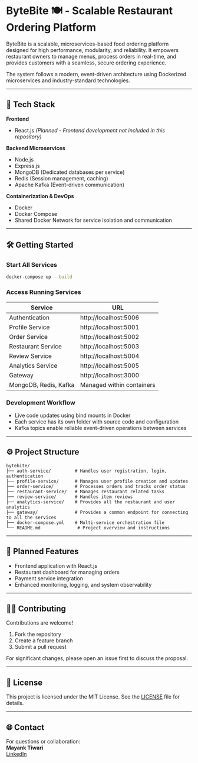 
# ByteBite 🍽️ - Scalable Restaurant Ordering Platform

ByteBite is a scalable, microservices-based food ordering platform designed for high performance, modularity, and reliability. It empowers restaurant owners to manage menus, process orders in real-time, and provides customers with a seamless, secure ordering experience.

The system follows a modern, event-driven architecture using Dockerized microservices and industry-standard technologies.

---

## 🚀 Tech Stack

**Frontend**  
- React.js *(Planned - Frontend development not included in this repository)*

**Backend Microservices**  
- Node.js  
- Express.js  
- MongoDB (Dedicated databases per service)  
- Redis (Session management, caching)  
- Apache Kafka (Event-driven communication)  

**Containerization & DevOps**  
- Docker  
- Docker Compose  
- Shared Docker Network for service isolation and communication  

---

## 🛠️ Getting Started

### Start All Services

```bash
docker-compose up --build
```

### Access Running Services

| Service              | URL                                |
|---------------------|-------------------------------------|
| Authentication      | http://localhost:5006               |
| Profile Service     | http://localhost:5001               |
| Order Service       | http://localhost:5002               |
| Restaurant Service  | http://localhost:5003               |
| Review Service      | http://localhost:5004               |
| Analytics Service   | http://localhost:5005               |
| Gateway             | http://localhost:3000               |
| MongoDB, Redis, Kafka | Managed within containers         |

### Development Workflow

- Live code updates using bind mounts in Docker  
- Each service has its own folder with source code and configuration  
- Kafka topics enable reliable event-driven operations between services  

---

## ⚙️ Project Structure

```
bytebite/
├── auth-service/         # Handles user registration, login, authentication
├── profile-service/      # Manages user profile creation and updates
├── order-service/        # Processes orders and tracks order status
├── restaurant-service/   # Manages restaurant related tasks
├── review-service/       # Handles item reviews
├── analytics-service/    # Provides all the restaurant and user analytics
├── gateway/              # Provides a common endpoint for connecting to all the services
├── docker-compose.yml    # Multi-service orchestration file
└── README.md              # Project overview and instructions
```

---

## 🧩 Planned Features

- Frontend application with React.js  
- Restaurant dashboard for managing orders  
- Payment service integration  
- Enhanced monitoring, logging, and system observability  

---

## 🧑‍💻 Contributing

Contributions are welcome!

1. Fork the repository  
2. Create a feature branch  
3. Submit a pull request  

For significant changes, please open an issue first to discuss the proposal.

---

## 📄 License

This project is licensed under the MIT License. See the [LICENSE](./LICENSE) file for details.

---

## 🌐 Contact

For questions or collaboration:  
**Mayank Tiwari**  
[LinkedIn](https://www.linkedin.com/in/tiwari-mayank/)  
